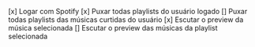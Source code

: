 [x] Logar com Spotify
[x] Puxar todas playlists do usuário logado
[] Puxar todas playlists das músicas curtidas do usuário
[x] Escutar o preview da música selecionada
[] Escutar o preview das músicas da playlist selecionada
